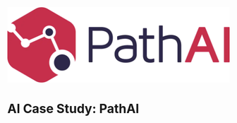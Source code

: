  ![PathAI](https://github.com/oigwe-frx/pathAI-case-study/blob/main/PathAI-Logo-Horizontal-RGB.png)
 # AI Case Study: PathAI

